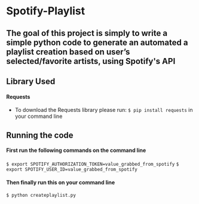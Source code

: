 # Spotify-Playlist

## The goal of this project is simply to write a simple python code to generate an automated a playlist creation based on user’s selected/favorite artists, using Spotify's API


## Library Used
#### Requests
- To download the Requests library please run: `$ pip install requests` in your command line

## Running the code
#### First run the following commands on the command line
`$ export SPOTIFY_AUTHORIZATION_TOKEN=value_grabbed_from_spotify`
`$ export SPOTIFY_USER_ID=value_grabbed_from_spotify`

#### Then finally run this on your command line

`$ python createplaylist.py`
